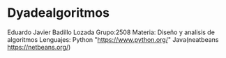 # Dyadealgoritmos

Eduardo Javier Badillo Lozada
Grupo:2508
Materia: Diseño y analisis de algoritmos
Lenguajes: Python "https://www.python.org/" Java(neatbeans   https://netbeans.org/)
